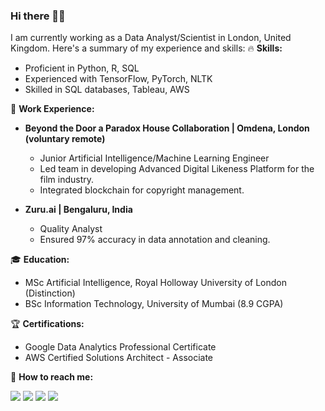 ### Hi there 👋🏻

I am currently working as a Data Analyst/Scientist in London, United Kingdom. Here's a summary of my experience and skills:
 🔥 **Skills:**
- Proficient in Python, R, SQL
- Experienced with TensorFlow, PyTorch, NLTK
- Skilled in SQL databases, Tableau, AWS

🚀 **Work Experience:**
- **Beyond the Door a Paradox House Collaboration | Omdena, London (voluntary remote)**
  - Junior Artificial Intelligence/Machine Learning Engineer
  - Led team in developing Advanced Digital Likeness Platform for the film industry.
  - Integrated blockchain for copyright management.

- **Zuru.ai | Bengaluru, India**
  - Quality Analyst
  - Ensured 97% accuracy in data annotation and cleaning.

🎓 **Education:**
- MSc Artificial Intelligence, Royal Holloway University of London (Distinction) 
- BSc Information Technology, University of Mumbai (8.9 CGPA) 


🏆 **Certifications:**
- Google Data Analytics Professional Certificate
- AWS Certified Solutions Architect - Associate

📱 **How to reach me:**


[<img target="_blank" src="https://img.icons8.com/cotton/64/000000/whatsapp--v4.png"/>](https://wa.me/447767935033) 
[<img target="_blank" src="https://img.icons8.com/doodle/64/000000/skype--v1.png"/>](https://join.skype.com/invite/WA1cdNpz3HNt)
[<img target="_blank" src="https://img.icons8.com/doodle/64/000000/linkedin-circled.png"/>](https://www.linkedin.com/in/onkar-sudrik/) 
[<img target="_blank" src="https://img.icons8.com/doodle/64/4285F4/gmail.png"/>](onkarsudrik07@gmail.com) 

